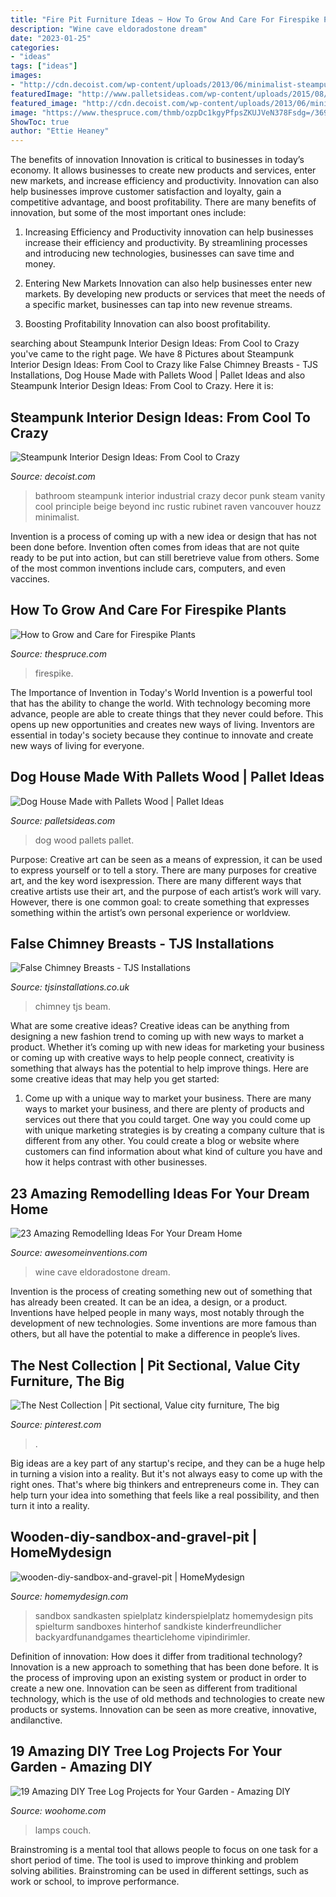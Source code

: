 ```yaml
---
title: "Fire Pit Furniture Ideas ~ How To Grow And Care For Firespike Plants"
description: "Wine cave eldoradostone dream"
date: "2023-01-25"
categories:
- "ideas"
tags: ["ideas"]
images:
- "http://cdn.decoist.com/wp-content/uploads/2013/06/minimalist-steampunk-bathroom.jpg"
featuredImage: "http://www.palletsideas.com/wp-content/uploads/2015/08/Pallets-Wood-Dog-House.jpg"
featured_image: "http://cdn.decoist.com/wp-content/uploads/2013/06/minimalist-steampunk-bathroom.jpg"
image: "https://www.thespruce.com/thmb/ozpDc1kgyPfpsZKUJVeN378Fsdg=/3691x2460/filters:fill(auto,1)/Firespikeingarden-c4826f934dd847b18558c2a89b3e6675.jpg"
ShowToc: true
author: "Ettie Heaney"
---
```



The benefits of innovation
Innovation is critical to businesses in today’s economy. It allows businesses to create new products and services, enter new markets, and increase efficiency and productivity. Innovation can also help businesses improve customer satisfaction and loyalty, gain a competitive advantage, and boost profitability.
There are many benefits of innovation, but some of the most important ones include:

1. Increasing Efficiency and Productivity
innovation can help businesses increase their efficiency and productivity. By streamlining processes and introducing new technologies, businesses can save time and money.

2. Entering New Markets
Innovation can also help businesses enter new markets. By developing new products or services that meet the needs of a specific market, businesses can tap into new revenue streams.

3. Boosting Profitability
Innovation can also boost profitability.

	

		
searching about Steampunk Interior Design Ideas: From Cool to Crazy you've came to the right page. We have 8 Pictures about Steampunk Interior Design Ideas: From Cool to Crazy like False Chimney Breasts - TJS Installations, Dog House Made with Pallets Wood | Pallet Ideas and also Steampunk Interior Design Ideas: From Cool to Crazy. Here it is:
		
    
## Steampunk Interior Design Ideas: From Cool To Crazy

<img loading=lazy src="http://cdn.decoist.com/wp-content/uploads/2013/06/minimalist-steampunk-bathroom.jpg" onerror="this.onerror=null;this.src='https://tse2.mm.bing.net/th?id=OIP.Oa9Jb9DQQK67Of6c0ieWEQHaLI&amp;pid=15.1';" alt="Steampunk Interior Design Ideas: From Cool to Crazy">

_Source: decoist.com_

>bathroom steampunk interior industrial crazy decor punk steam vanity cool principle beige beyond inc rustic rubinet raven vancouver houzz minimalist. 

	

Invention is a process of coming up with a new idea or design that has not been done before. Invention often comes from ideas that are not quite ready to be put into action, but can still beretrieve value from others. Some of the most common inventions include cars, computers, and even vaccines.

    
## How To Grow And Care For Firespike Plants

<img loading=lazy src="https://www.thespruce.com/thmb/ozpDc1kgyPfpsZKUJVeN378Fsdg=/3691x2460/filters:fill(auto,1)/Firespikeingarden-c4826f934dd847b18558c2a89b3e6675.jpg" onerror="this.onerror=null;this.src='https://tse2.mm.bing.net/th?id=OIP.mfsUF8jjfAX5UsWmJ1PLRAHaE7&amp;pid=15.1';" alt="How to Grow and Care for Firespike Plants">

_Source: thespruce.com_

>firespike. 

	

The Importance of Invention in Today's World
Invention is a powerful tool that has the ability to change the world. With technology becoming more advance, people are able to create things that they never could before. This opens up new opportunities and creates new ways of living. Inventors are essential in today's society because they continue to innovate and create new ways of living for everyone.

    
## Dog House Made With Pallets Wood | Pallet Ideas

<img loading=lazy src="http://www.palletsideas.com/wp-content/uploads/2015/08/Pallets-Wood-Dog-House.jpg" onerror="this.onerror=null;this.src='https://tse4.mm.bing.net/th?id=OIP.GkwKlxLgb1KlxDJGNHjbnwHaNd&amp;pid=15.1';" alt="Dog House Made with Pallets Wood | Pallet Ideas">

_Source: palletsideas.com_

>dog wood pallets pallet. 

	

Purpose:
Creative art can be seen as a means of expression, it can be used to express yourself or to tell a story. There are many purposes for creative art, and the key word isexpression. There are many different ways that creative artists use their art, and the purpose of each artist’s work will vary. However, there is one common goal: to create something that expresses something within the artist’s own personal experience or worldview.

    
## False Chimney Breasts - TJS Installations

<img loading=lazy src="https://www.tjsinstallations.co.uk/wp-content/uploads/2020/08/TJS-Installations-False-Chimney-Breast-2d.jpg" onerror="this.onerror=null;this.src='https://tse3.mm.bing.net/th?id=OIP.ArmJfph8HoMW2gzzJqDEegHaJ4&amp;pid=15.1';" alt="False Chimney Breasts - TJS Installations">

_Source: tjsinstallations.co.uk_

>chimney tjs beam. 

	

What are some creative ideas?
Creative ideas can be anything from designing a new fashion trend to coming up with new ways to market a product. Whether it’s coming up with new ideas for marketing your business or coming up with creative ways to help people connect, creativity is something that always has the potential to help improve things. Here are some creative ideas that may help you get started: 
1. Come up with a unique way to market your business. There are many ways to market your business, and there are plenty of products and services out there that you could target. One way you could come up with unique marketing strategies is by creating a company culture that is different from any other. You could create a blog or website where customers can find information about what kind of culture you have and how it helps contrast with other businesses.

    
## 23 Amazing Remodelling Ideas For Your Dream Home

<img loading=lazy src="http://www.awesomeinventions.com/wp-content/uploads/2014/11/wine-cave.jpg" onerror="this.onerror=null;this.src='https://tse2.mm.bing.net/th?id=OIP.yam3-YpRjdYM9OpA1hWnNADLEy&amp;pid=15.1';" alt="23 Amazing Remodelling Ideas For Your Dream Home">

_Source: awesomeinventions.com_

>wine cave eldoradostone dream. 

	

Invention is the process of creating something new out of something that has already been created. It can be an idea, a design, or a product. Inventions have helped people in many ways, most notably through the development of new technologies. Some inventions are more famous than others, but all have the potential to make a difference in people’s lives.

    
## The Nest Collection | Pit Sectional, Value City Furniture, The Big

<img loading=lazy src="https://i.pinimg.com/736x/c6/41/84/c64184ed68191ad1d556686caa273f62.jpg" onerror="this.onerror=null;this.src='https://tse4.mm.bing.net/th?id=OIP.Ufjw8sj0j0me52VEbmW94AHaE7&amp;pid=15.1';" alt="The Nest Collection | Pit sectional, Value city furniture, The big">

_Source: pinterest.com_

>. 

	

Big ideas are a key part of any startup's recipe, and they can be a huge help in turning a vision into a reality. But it's not always easy to come up with the right ones. That's where big thinkers and entrepreneurs come in. They can help turn your idea into something that feels like a real possibility, and then turn it into a reality.

    
## Wooden-diy-sandbox-and-gravel-pit | HomeMydesign

<img loading=lazy src="https://homemydesign.com/wp-content/uploads/2020/10/wooden-diy-sandbox-and-gravel-pit.jpg" onerror="this.onerror=null;this.src='https://tse2.mm.bing.net/th?id=OIP.cDotvj1iEl6YaoxkhTBaXQHaHa&amp;pid=15.1';" alt="wooden-diy-sandbox-and-gravel-pit | HomeMydesign">

_Source: homemydesign.com_

>sandbox sandkasten spielplatz kinderspielplatz homemydesign pits spielturm sandboxes hinterhof sandkiste kinderfreundlicher backyardfunandgames thearticlehome vipindirimler. 

	

Definition of innovation: How does it differ from traditional technology?
Innovation is a new approach to something that has been done before. It is the process of improving upon an existing system or product in order to create a new one. Innovation can be seen as different from traditional technology, which is the use of old methods and technologies to create new products or systems. Innovation can be seen as more creative, innovative, andilanctive.

    
## 19 Amazing DIY Tree Log Projects For Your Garden - Amazing DIY

<img loading=lazy src="https://www.woohome.com/wp-content/uploads/2018/02/Garden-Projects-from-a-Fallen-Tree-Logs-15.jpg" onerror="this.onerror=null;this.src='https://tse3.mm.bing.net/th?id=OIP.6E9s2UzvzmnG7mT8gJnq8gHaPQ&amp;pid=15.1';" alt="19 Amazing DIY Tree Log Projects for Your Garden - Amazing DIY">

_Source: woohome.com_

>lamps couch. 

	

Brainstroming is a mental tool that allows people to focus on one task for a short period of time. The tool is used to improve thinking and problem solving abilities. Brainstroming can be used in different settings, such as work or school, to improve performance.

